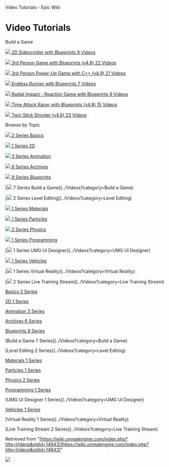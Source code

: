 Video Tutorials - Epic Wiki                    

Video Tutorials
===============

Build a Game

 [![](https://i.ytimg.com/vi/3GtGvNoL5UI/mqdefault.jpg) 2D Sidescroller with Blueprints  9 Videos](../Videos/Player?series=PLZlv_N0_O1gauJh60307mE_67jqK42twB) 

 [![](https://i.ytimg.com/vi/hRO82u1phyw/mqdefault.jpg) 3rd Person Game with Blueprints (v4.8)  22 Videos](../Videos/Player?series=PLZlv_N0_O1ga0IoRrpI4xkX4qmCrhGu56) 

 [![](https://i.ytimg.com/vi/1-eT_hnjdfg/mqdefault.jpg) 3rd Person Power-Up Game with C++ (v4.9)  21 Videos](../Videos/Player?series=PLZlv_N0_O1gYup-gvJtMsgJqnEB_dGiM4) 

 [![](https://i.ytimg.com/vi/yS-yQfo0lc0/mqdefault.jpg) Endless Runner with Blueprints  7 Videos](../Videos/Player?series=PLZlv_N0_O1gbY4FN8pZuEPVC9PzQThNn1) 

 [![](https://i.ytimg.com/vi/vUYK-D6U2RA/mqdefault.jpg) Radial Impact - Reaction Game with Blueprints  9 Videos](../Videos/Player?series=PLZlv_N0_O1gasgOGCjKcm7w5VlDIx3T2H) 

 [![](https://i.ytimg.com/vi/VJj6rQpktyI/mqdefault.jpg) Time Attack Racer with Blueprints (v4.8)  15 Videos](../Videos/Player?series=PLZlv_N0_O1gYdhCvvMKGpCF6LCgBz9XeS) 

 [![](https://i.ytimg.com/vi/1pmPb_TWG-8/mqdefault.jpg) Twin Stick Shooter (v4.8)  23 Videos](../Videos/Player?series=PLZlv_N0_O1gb5sdygbSiEU7hb0eomNLdq) 

Browse by Topic

 [![](https://i.ytimg.com/vi/w4XlBKeE46E/hqdefault.jpg) 2 Series Basics](../Videos?category=Basics) 

 [![](https://i.ytimg.com/vi/3GtGvNoL5UI/hqdefault.jpg) 1 Series 2D](../Videos?category=2D) 

 [![](https://i.ytimg.com/vi/hRO82u1phyw/hqdefault.jpg) 3 Series Animation](../Videos?category=Animation) 

 [![](https://i.ytimg.com/vi/GWbd0Wowwnk/hqdefault.jpg) 6 Series Archives](../Videos?category=Archives) 

 [![](https://i.ytimg.com/vi/TbaOyvWfJE0/hqdefault.jpg) 9 Series Blueprints](../Videos?category=Blueprints) 

 [![](https://i.ytimg.com/vi/3GtGvNoL5UI/hqdefault.jpg) 7 Series Build a Game](../Videos?category=Build a Game) 

 [![](https://i.ytimg.com/vi/w4XlBKeE46E/hqdefault.jpg) 2 Series Level Editing](../Videos?category=Level Editing) 

 [![](https://i.ytimg.com/vi/lngF4VVNER4/hqdefault.jpg) 1 Series Materials](../Videos?category=Materials) 

 [![](https://i.ytimg.com/vi/OXK2Xbd7D9w/hqdefault.jpg) 1 Series Particles](../Videos?category=Particles) 

 [![](https://i.ytimg.com/vi/9ariPx6M33o/hqdefault.jpg) 2 Series Physics](../Videos?category=Physics) 

 [![](https://i.ytimg.com/vi/mSRov77hNR4/hqdefault.jpg) 1 Series Programming](../Videos?category=Programming) 

 [![](https://i.ytimg.com/vi/r4tltrLLVuQ/hqdefault.jpg) 1 Series UMG UI Designer](../Videos?category=UMG UI Designer) 

 [![](https://i.ytimg.com/vi/9ariPx6M33o/hqdefault.jpg) 1 Series Vehicles](../Videos?category=Vehicles) 

 [![](https://i.ytimg.com/vi/jVdFpuicptQ/hqdefault.jpg) 1 Series Virtual Reality](../Videos?category=Virtual Reality) 

 [![](https://i.ytimg.com/vi/HaUAfgrZjlU/hqdefault.jpg) 2 Series Live Training Stream](../Videos?category=Live Training Stream) 

[Basics 2 Series](../Videos?category=Basics)

[2D 1 Series](../Videos?category=2D)

[Animation 3 Series](../Videos?category=Animation)

[Archives 6 Series](../Videos?category=Archives)

[Blueprints 9 Series](../Videos?category=Blueprints)

[Build a Game 7 Series](../Videos?category=Build a Game)

[Level Editing 2 Series](../Videos?category=Level Editing)

[Materials 1 Series](../Videos?category=Materials)

[Particles 1 Series](../Videos?category=Particles)

[Physics 2 Series](../Videos?category=Physics)

[Programming 1 Series](../Videos?category=Programming)

[UMG UI Designer 1 Series](../Videos?category=UMG UI Designer)

[Vehicles 1 Series](../Videos?category=Vehicles)

[Virtual Reality 1 Series](../Videos?category=Virtual Reality)

[Live Training Stream 2 Series](../Videos?category=Live Training Stream)

Retrieved from "[https://wiki.unrealengine.com/index.php?title=Videos&oldid=14943](https://wiki.unrealengine.com/index.php?title=Videos&oldid=14943)"

  ![](https://tracking.unrealengine.com/track.png)